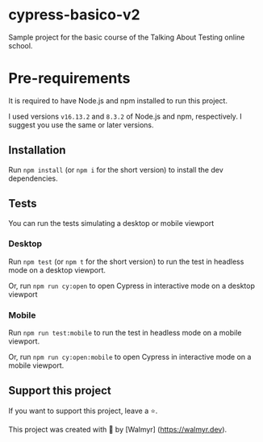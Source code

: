# cypress-basico-v2
Sample project for the basic course of the Talking About Testing online school.

# Pre-requirements
It is required to have Node.js and npm installed to run this project.

I used versions `v16.13.2` and `8.3.2` of Node.js and npm, respectively. I suggest you use the same or later versions.

## Installation
Run `npm install` (or `npm i` for the short version) to install the dev dependencies.

## Tests
You can run the tests simulating a desktop or mobile viewport

### Desktop
Run `npm test` (or `npm t` for the short version) to run the test in headless mode on a desktop viewport.

Or, run `npm run cy:open` to open Cypress in interactive mode on a desktop viewport

### Mobile
Run `npm run test:mobile` to run the test in headless mode on a mobile viewport.

Or, run `npm run cy:open:mobile` to open Cypress in interactive mode on a mobile viewport.

## Support this project
If you want to support this project, leave a ⭐.

This project was created with 💚 by [Walmyr] (https://walmyr.dev).
